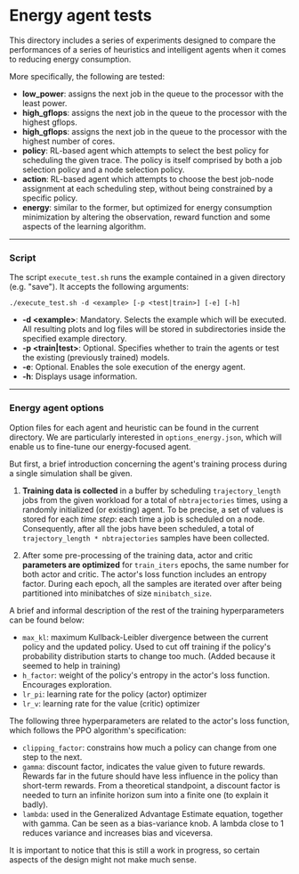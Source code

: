 # Energy agent tests

This directory includes a series of experiments designed to compare the performances
of a series of heuristics and intelligent agents when it comes to reducing energy consumption.

More specifically, the following are tested:
* __low_power__: assigns the next job in the queue to the processor with the least power.
* __high_gflops__: assigns the next job in the queue to the processor with the highest gflops.
* __high_gflops__: assigns the next job in the queue to the processor with the highest number of cores.
* __policy__: RL-based agent which attempts to select the best policy for scheduling the given trace. The policy is itself comprised
by both a job selection policy and a node selection policy.
* __action__: RL-based agent which attempts to choose the best job-node assignment at each scheduling
step, without being constrained by a specific policy.
* __energy__: similar to the former, but optimized for energy consumption minimization by altering
the observation, reward function and some aspects of the learning algorithm.
---
### Script
The script `execute_test.sh` runs the example contained in a given directory (e.g. "save"). It accepts the following
arguments:

```
./execute_test.sh -d <example> [-p <test|train>] [-e] [-h]
```
* __-d \<example>__: Mandatory. Selects the example which will be executed. All resulting plots and log files
will be stored in subdirectories inside the specified example directory.
* __-p \<train|test>__: Optional. Specifies whether to train the agents or test the existing (previously trained)
models.
* __-e__: Optional. Enables the sole execution of the energy agent.
* __-h__: Displays usage information.

---
### Energy agent options

Option files for each agent and heuristic can be found in the current directory.
We are particularly interested in `options_energy.json`, which will enable us to fine-tune our energy-focused agent.

But first, a brief introduction concerning the agent's training process during a single simulation shall be given.

1. __Training data is collected__ in a buffer by scheduling `trajectory_length` jobs from the given workload for a total of
`nbtrajectories` times, using a randomly initialized (or existing) agent. To be precise, a set of values is stored for
each *time step*: each time a job is scheduled on a node. 
Consequently, after all the jobs have been scheduled, a total of `trajectory_length * nbtrajectories` samples have been
collected.

2. After some pre-processing of the training data, actor and critic __parameters are optimized__ 
for `train_iters` epochs, the same number for both actor and critic. The actor's loss function includes an entropy factor.
During each epoch, all the samples are iterated over after being partitioned into minibatches of size `minibatch_size`.

A brief and informal description of the rest of the training hyperparameters can be found below:

* `max_kl`: maximum Kullback-Leibler divergence between the current policy and the updated policy. Used to cut off training
if the policy's probability distribution starts to change too much. (Added because it seemed to help in training)
* `h_factor`: weight of the policy's entropy in the actor's loss function. Encourages exploration.
* `lr_pi`: learning rate for the policy (actor) optimizer
* `lr_v`: learning rate for the value (critic) optimizer

The following three hyperparameters are related to the actor's loss function, which follows the PPO algorithm's specification:
* `clipping_factor`: constrains how much a policy can change from one step to the next.
* `gamma`: discount factor, indicates the value given to future rewards. Rewards far in the future should have less influence
in the policy than short-term rewards. From a theoretical standpoint, a discount factor is needed to turn an infinite horizon sum
into a finite one (to explain it badly).
* `lambda`: used in the Generalized Advantage Estimate equation, together with gamma. Can be seen as a bias-variance knob.
A lambda close to 1 reduces variance and increases bias and viceversa.

It is important to notice that this is still a work in progress, so certain aspects of the design might not make
much sense.